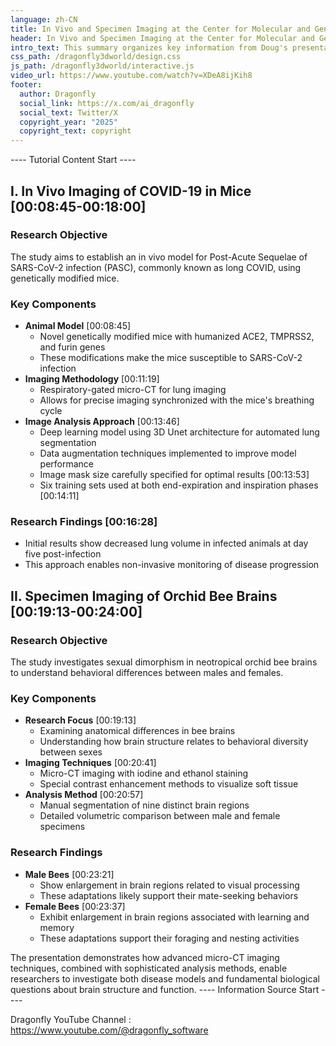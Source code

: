 ```yaml
---
language: zh-CN
title: In Vivo and Specimen Imaging at the Center for Molecular and Genomic Imaging
header: In Vivo and Specimen Imaging at the Center for Molecular and Genomic Imaging
intro_text: This summary organizes key information from Doug's presentation on micro-CT imaging applications at the UC Davis Center for Molecular and Genomic Imaging. The content is structured to help viewers easily navigate to specific sections of interest in the original video.
css_path: /dragonfly3dworld/design.css
js_path: /dragonfly3dworld/interactive.js
video_url: https://www.youtube.com/watch?v=XDeA8ijKih8
footer:
  author: Dragonfly
  social_link: https://x.com/ai_dragonfly
  social_text: Twitter/X
  copyright_year: "2025"
  copyright_text: copyright
---
```


---- Tutorial Content Start ----
## I. In Vivo Imaging of COVID-19 in Mice [00:08:45-00:18:00]

### Research Objective

The study aims to establish an in vivo model for Post-Acute Sequelae of SARS-CoV-2 infection (PASC), commonly known as long COVID, using genetically modified mice.

### Key Components

- **Animal Model** [00:08:45]
    - Novel genetically modified mice with humanized ACE2, TMPRSS2, and furin genes
    - These modifications make the mice susceptible to SARS-CoV-2 infection
- **Imaging Methodology** [00:11:19]
    - Respiratory-gated micro-CT for lung imaging
    - Allows for precise imaging synchronized with the mice's breathing cycle
- **Image Analysis Approach** [00:13:46]
    - Deep learning model using 3D Unet architecture for automated lung segmentation
    - Data augmentation techniques implemented to improve model performance
    - Image mask size carefully specified for optimal results [00:13:53]
    - Six training sets used at both end-expiration and inspiration phases [00:14:11]

### Research Findings [00:16:28]

- Initial results show decreased lung volume in infected animals at day five post-infection
- This approach enables non-invasive monitoring of disease progression

## II. Specimen Imaging of Orchid Bee Brains [00:19:13-00:24:00]

### Research Objective

The study investigates sexual dimorphism in neotropical orchid bee brains to understand behavioral differences between males and females.

### Key Components

- **Research Focus** [00:19:13]
    - Examining anatomical differences in bee brains
    - Understanding how brain structure relates to behavioral diversity between sexes
- **Imaging Techniques** [00:20:41]
    - Micro-CT imaging with iodine and ethanol staining
    - Special contrast enhancement methods to visualize soft tissue
- **Analysis Method** [00:20:57]
    - Manual segmentation of nine distinct brain regions
    - Detailed volumetric comparison between male and female specimens

### Research Findings

- **Male Bees** [00:23:21]
    - Show enlargement in brain regions related to visual processing
    - These adaptations likely support their mate-seeking behaviors
- **Female Bees** [00:23:37]
    - Exhibit enlargement in brain regions associated with learning and memory
    - These adaptations support their foraging and nesting activities

The presentation demonstrates how advanced micro-CT imaging techniques, combined with sophisticated analysis methods, enable researchers to investigate both disease models and fundamental biological questions about brain structure and function.
---- Information Source Start ----

Dragonfly YouTube Channel : <a href="https://www.youtube.com/@dragonfly_software" target="_blank">https://www.youtube.com/@dragonfly_software</a>